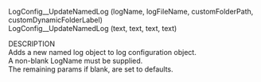 ﻿   LogConfig__UpdateNamedLog (logName, logFileName, customFolderPath, customDynamicFolderLabel)     LogConfig__UpdateNamedLog (text, text, text, text)          DESCRIPTION       Adds a new named log object to log configuration object.       A non-blank LogName must be supplied.       The remaining params if blank, are set to defaults.      
